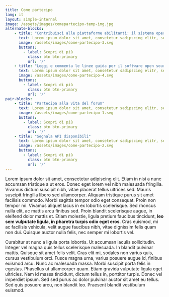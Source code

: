 ```yaml
---
title: Come partecipo
lang: it
layout: simple-internal
image: /assets/images/comepartecipo-temp-img.jpg
alternate-blocks:
    - title: "Contribuisci alle piattaforme abilitanti: il sistema operativo del Paese"
      text: Lorem ipsum dolor sit amet, consetetur sadipscing elitr, sed diam nonumy eirmod tempor invidunt ut labore et dolore magna aliquyam erat, sed diam voluptua. At vero eos et accusam et justo duo dolores et ea rebum. Stet clita kasd gubergren, no sea takimata sanctus est Lorem ipsum dolor sit. Lorem ipsum dolor sit amet, consetetur sadipscing elitr, **sed diam nonumy eirmod tempor invidunt ut labore et dolore magna aliquyam erat**, sed diam voluptua. At vero eos et accusam et justo duo dolores et ea rebum.
      image: /assets/images/come-partecipo-3.svg
      buttons:
        - label: Scopri di più
          class: btn btn-primary
          url: '/'
    - title: "Leggi e commenta le linee guida per il software open source"
      text: Lorem ipsum dolor sit amet, consetetur sadipscing elitr, sed diam nonumy eirmod tempor invidunt ut labore et dolore magna aliquyam erat, sed diam voluptua. At vero eos et accusam et justo duo dolores et ea rebum. Stet clita kasd gubergren.
      image: /assets/images/come-partecipo-4.svg
      buttons:
        - label: Scopri di più
          class: btn btn-primary
          url: '/'
pair-blocks:
    - title: "Partecipa alla vita del forum"
      text: Lorem ipsum dolor sit amet, consetetur sadipscing elitr, sed diam nonumy eirmod tempor invidunt ut labore et dolore magna aliquyam erat, sed diam voluptua. At vero eos et accusam et justo duo dolores et ea rebum. Stet clita kasd gubergren.
      image: /assets/images/come-partecipo-1.svg
      buttons:
        - label: Scopri di più
          class: btn btn-primary
          url: '/'
    - title: "Segnala API disponibili"
      text: Lorem ipsum dolor sit amet, consetetur sadipscing elitr, sed diam nonumy eirmod tempor invidunt ut labore et dolore magna aliquyam erat, sed diam voluptua. At vero eos et accusam et justo duo dolores et ea rebum. Stet clita kasd gubergren.
      image: /assets/images/come-partecipo-2.svg
      buttons:
        - label: Scopri di più
          class: btn btn-primary
          url: '/'
---
```


Lorem ipsum dolor sit amet, consectetur adipiscing elit. Etiam in nisi a nunc accumsan tristique a ut eros. Donec eget lorem vel nibh malesuada fringilla. Vivamus dictum suscipit nibh, vitae placerat tellus ultrices sed. Mauris suscipit fringilla libero sed ullamcorper. Aliquam tristique purus sit amet facilisis commodo. Morbi sagittis tempor odio eget consequat. Proin non tempor mi. Vivamus aliquet lacus in ex lobortis scelerisque. Sed rhoncus nulla elit, ac mattis arcu finibus sed. Proin blandit scelerisque augue, in eleifend dolor mattis et. Etiam molestie, ligula pretium faucibus tincidunt, **leo sem vulputate ligula, in pharetra turpis odio eget eros**. Cras euismod, mi ac facilisis vehicula, velit augue faucibus nibh, vitae dignissim felis quam non dui. Quisque auctor nulla felis, nec semper mi lobortis vel.

Curabitur at nunc a ligula porta lobortis. Ut accumsan iaculis sollicitudin. Integer vel magna quis tellus scelerisque malesuada. In blandit pulvinar mattis. Quisque sit amet felis velit. Cras elit mi, sodales non varius quis, cursus vestibulum orci. Fusce magna urna, varius posuere augue id, finibus euismod arcu. Nunc ac malesuada massa. Morbi suscipit porta felis in egestas. Phasellus ut ullamcorper quam. Etiam gravida vulputate ligula eget ultricies. Nam id massa tincidunt, dictum tellus in, porttitor turpis. Donec vel imperdiet ipsum. Sed sed purus ac dolor pulvinar auctor sit amet eu tellus. Sed quis posuere arcu, non blandit leo. Praesent blandit vestibulum euismod.


